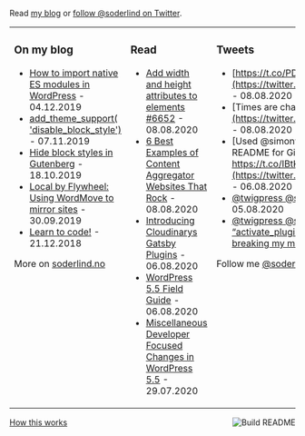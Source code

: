  Read [my blog](https://soderlind.no/) or [follow @soderlind on Twitter](https://twitter.com/soderlind).

<table><tr><td valign="top" width="33%">

### On my blog
<!-- blog starts -->
* [How to import native ES modules in WordPress](https://soderlind.no/how-to-import-native-es-modules-in-wordpress/) - 04.12.2019
* [add_theme_support( 'disable_block_style')](https://soderlind.no/add-theme-support-disable-block-style/) - 07.11.2019
* [Hide block styles in Gutenberg](https://soderlind.no/hide-block-styles-in-gutenberg/) - 18.10.2019
* [Local by Flywheel: Using WordMove to mirror sites](https://soderlind.no/local-by-flywheel-using-wordmove-to-mirror-sites/) - 30.09.2019
* [Learn to code!](https://soderlind.no/learn-to-code/) - 21.12.2018
<!-- blog ends -->
More on [soderlind.no](https://soderlind.no/)
</td><td valign="top" width="34%">

### Read
<!-- read starts -->
* [Add width and height attributes to  elements #6652](https://github.com/WordPress/gutenberg/issues/6652) - 08.08.2020
* [6 Best Examples of Content Aggregator Websites That Rock](https://wpmayor.com/6-best-examples-content-aggregator-websites) - 08.08.2020
* [Introducing Cloudinarys Gatsby Plugins](https://cloudinary.com/blog/introducing_cloudinary_s_gatsby_plugins) - 06.08.2020
* [WordPress 5.5 Field Guide](https://make.wordpress.org/core/2020/07/30/wordpress-5-5-field-guide) - 06.08.2020
* [Miscellaneous Developer Focused Changes in WordPress 5.5](https://make.wordpress.org/core/2020/07/29/miscellaneous-developer-focused-changes-in-wordpress-5-5) - 29.07.2020
<!-- read ends -->
</td><td valign="top" width="33%">

### Tweets
<!-- tweet starts -->
* [https://t.co/PDMG2AY84O](https://twitter.com/user/status/1292106198305497088) - 08.08.2020
* [Times are changing #WAP https://t.co/7Rwk1omilK](https://twitter.com/user/status/1292105911369191427) - 08.08.2020
* [Used @simonw guide and did a self-updating profile README for GitHub. You'll find the guide at… https://t.co/IBtKzxyGvN](https://twitter.com/user/status/1291498173496791040) - 06.08.2020
* [@twigpress @stephBoisvert .. must be pure luck](https://twitter.com/user/status/1290954208976527360) - 05.08.2020
* [@twigpress @stephBoisvert How/when do you call “activate_plugin”? I use it on my multisite and it’s not breaking my media upload view](https://twitter.com/user/status/1290953872123600903) - 05.08.2020
<!-- tweet ends -->
Follow me [@soderlind](https://twitter.com/soderlind)
</td></tr></table>

<a href="https://github.com/soderlind/soderlind/actions"><img src="https://github.com/soderlind/soderlind/workflows/Build%20README/badge.svg" align="right" alt="Build README"></a>
<a href="https://simonwillison.net/2020/Jul/10/self-updating-profile-readme/">How this works</a>
